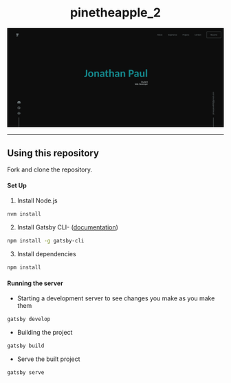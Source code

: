 <h1 align="center">pinetheapple_2</h1>
<img src="./site_image/screenshot.png" alt="website">

---
## Using this repository
Fork and clone the repository.
#### Set Up

1. Install Node.js
```sh
nvm install
```

2. Install Gatsby CLI- ([documentation](https://www.gatsbyjs.com/docs/))
```sh
npm install -g gatsby-cli
```

3. Install dependencies
```sh
npm install
```

#### Running the server

- Starting a development server to see changes you make as you make them
```sh
gatsby develop
```

- Building the project
```sh
gatsby build
```

- Serve the built project
```sh
gatsby serve
```

